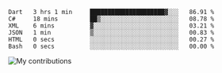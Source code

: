 <!--START_SECTION:waka-->

```text
Dart   3 hrs 1 min     █████████████████████▓░░░   86.91 %
C#     18 mins         ██▒░░░░░░░░░░░░░░░░░░░░░░   08.78 %
XML    6 mins          ▓░░░░░░░░░░░░░░░░░░░░░░░░   03.21 %
JSON   1 min           ▒░░░░░░░░░░░░░░░░░░░░░░░░   00.83 %
HTML   0 secs          ░░░░░░░░░░░░░░░░░░░░░░░░░   00.27 %
Bash   0 secs          ░░░░░░░░░░░░░░░░░░░░░░░░░   00.00 %
```

<!--END_SECTION:waka-->
<img src="https://github-readme-streak-stats.herokuapp.com/?user=pahas&theme=white" alt="My contributions" />

